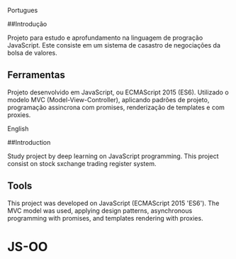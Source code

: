Portugues

##Introdução

Projeto para estudo e aprofundamento na linguagem de progração JavaScript. Este consiste em um sistema de casastro de negociações da bolsa de valores. 

## Ferramentas

Projeto desenvolvido em JavaScript, ou ECMAScript 2015 (ES6). Utilizado o modelo MVC (Model-View-Controller), aplicando padrões de projeto, programação assincrona com promises, renderização de templates e com proxies.


English

##Introduction

Study project by deep learning on JavaScript programming. This project consist on stock sxchange trading register system.

## Tools

This project was developed on JavaScript (ECMAScript 2015 'ES6'). The MVC model was used, applying design patterns, asynchronous programming with promises, and templates rendering with proxies.
# JS-OO
